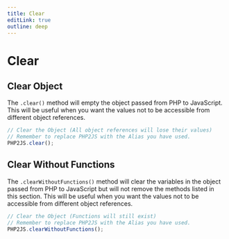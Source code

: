 ```yaml
---
title: Clear
editLink: true
outline: deep
---
```


# Clear 

## Clear Object

The `.clear()` method will empty the object passed from PHP to JavaScript. This will be useful when you want the values not to be accessible from different object references.

```javascript
// Clear the Object (All object references will lose their values)
// Remember to replace PHP2JS with the Alias you have used.
PHP2JS.clear();
```

## Clear Without Functions

The `.clearWithoutFunctions()` method will clear the variables in the object passed from PHP to JavaScript but will not remove the methods listed in this section. This will be useful when you want the values not to be accessible from different object references.

```javascript
// Clear the Object (Functions will still exist)
// Remember to replace PHP2JS with the Alias you have used.
PHP2JS.clearWithoutFunctions();
```